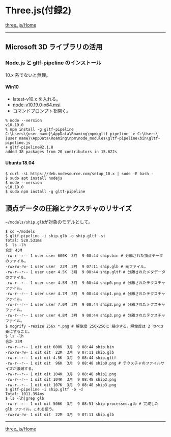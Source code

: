 # Three.js(付録2)

[three_js/Home](./Home.md)

---

## Microsoft 3D ライブラリの活用

### Node.js と gltf-pipeline のインストール

10.x 系でないと無理。

#### Win10

- latest-v10.x を入れる。
- [node-v10.19.0-x64.msi](https://nodejs.org/dist/latest-v10.x/node-v10.19.0-x64.msi)
- コマンドプロンプトを開く。

```shell
% node --version
v10.19.0
% npm install -g gltf-pipeline
C:\Users\{user name}\AppData\Roaming\npm\gltf-pipeline -> C:\Users\{user name}\AppData\Roaming\npm\node_modules\gltf-pipeline\bin\gltf-pipeline.js
+ gltf-pipeline@2.1.8
added 38 packages from 20 contributors in 15.622s
```

#### Ubuntu 18.04

```shell
$ curl -sL https://deb.nodesource.com/setup_10.x | sudo -E bash -
$ sudo apt install nodejs
$ node --version
v10.19.0
$ sudo npm install -g gltf-pipeline
```

## 頂点データの圧縮とテクスチャのリサイズ

`~/models/ship.glb`が対象のモデルとして。

```shell
$ cd ~/models
$ gltf-pipeline -i ship.glb -o ship.gltf -st
Total: 520.531ms
$  ls -lh
合計 43M
-rw-r--r-- 1 user user 600K  3月  9 08:44 ship.bin # 分離された頂点データのファイル。
-rwxrw-rw- 1 user user  22M  3月  9 07:11 ship.glb # 元ファイル。
-rw-r--r-- 1 user user 4.5K  3月  9 08:44 ship.gltf # 分離されたメタデータのファイル。
-rw-r--r-- 1 user user 4.5M  3月  9 08:44 ship0.png # 分離されたテクスチャファイル。
-rw-r--r-- 1 user user 4.7M  3月  9 08:44 ship1.png # 分離されたテクスチャファイル。
-rw-r--r-- 1 user user 7.0M  3月  9 08:44 ship2.png # 分離されたテクスチャファイル。
-rw-r--r-- 1 user user 4.8M  3月  9 08:44 ship3.png # 分離されたテクスチャファイル。
$ mogrify -resize 256x *.png # 解像度 256x256に 縮小する。解像度は 2 のべき乗にすること。
$ ls -lh
合計 23M
-rw-r--r-- 1 oit oit 600K  3月  9 08:44 ship.bin
-rwxrw-rw- 1 oit oit  22M  3月  9 07:11 ship.glb
-rw-r--r-- 1 oit oit 4.5K  3月  9 08:44 ship.gltf
-rw-r--r-- 1 oit oit  96K  3月  9 08:48 ship0.png # テクスチャのファイルサイズが激減する。
-rw-r--r-- 1 oit oit 104K  3月  9 08:48 ship1.png
-rw-r--r-- 1 oit oit 104K  3月  9 08:48 ship2.png
-rw-r--r-- 1 oit oit 107K  3月  9 08:48 ship3.png
$ gltf-pipeline -i ship.gltf -b -d
Total: 1011.394ms
$ ls -lh|grep glb
-rw-r--r-- 1 oit oit 506K  3月  9 08:51 ship-processed.glb # 完成した glb ファイル。これを使う。
-rwxrw-rw- 1 oit oit  22M  3月  9 07:11 ship.glb
```

---

[three_js/Home](./Home.md)
